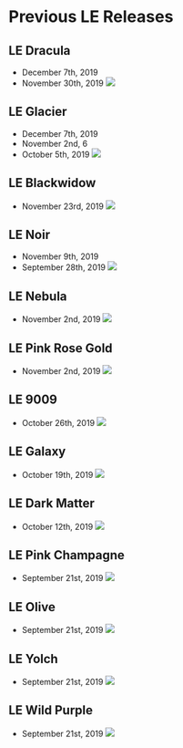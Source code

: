 # Previous LE Releases

## LE Dracula
- December 7th, 2019
- November 30th, 2019
![](gx16/le-dracula.png)

## LE Glacier
- December 7th, 2019
- November 2nd, 6
- October 5th, 2019
![](gx16/le-glacier.png)

## LE Blackwidow
- November 23rd, 2019
![](gx16/le-blackwidow.jpeg)

## LE Noir
- November 9th, 2019
- September 28th, 2019
![](gx16/le-noir.png)

## LE Nebula
- November 2nd, 2019
![](gx16/le-nebula.jpeg)

## LE Pink Rose Gold
- November 2nd, 2019
![](gx16/le-pink-rose-gold.png)

## LE 9009
- October 26th, 2019
![](gx16/le-9009.png)

## LE Galaxy
- October 19th, 2019
![](gx16/le-galaxy.png)

## LE Dark Matter
- October 12th, 2019
![](gx16/le-dark-matter.png)

## LE Pink Champagne
- September 21st, 2019
![](gx16/le-pink-champagne.png)

## LE Olive
- September 21st, 2019
![](gx16/le-olive.png)

## LE Yolch
- September 21st, 2019
![](gx16/le-yolch.png)

## LE Wild Purple
- September 21st, 2019
![](gx16/le-wild-purple.png)
